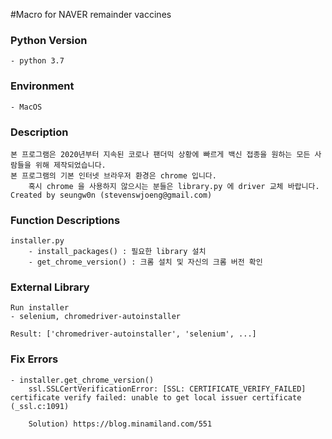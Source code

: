 #Macro for NAVER remainder vaccines

### Python Version
    - python 3.7
### Environment
    - MacOS
### Description
    본 프로그램은 2020년부터 지속된 코로나 팬더믹 상황에 빠르게 백신 접종을 원하는 모든 사람들을 위해 제작되었습니다.
    본 프로그램의 기본 인터넷 브라우저 환경은 chrome 입니다.
        혹시 chrome 을 사용하지 않으시는 분들은 library.py 에 driver 교체 바랍니다.
    Created by seungw0n (stevenswjoeng@gmail.com)
    
### Function Descriptions
    installer.py
        - install_packages() : 필요한 library 설치
        - get_chrome_version() : 크롬 설치 및 자신의 크롬 버전 확인
        
### External Library
    Run installer
    - selenium, chromedriver-autoinstaller
    
    Result: ['chromedriver-autoinstaller', 'selenium', ...]
    
### Fix Errors
    - installer.get_chrome_version()
        ssl.SSLCertVerificationError: [SSL: CERTIFICATE_VERIFY_FAILED] certificate verify failed: unable to get local issuer certificate (_ssl.c:1091)
    
        Solution) https://blog.minamiland.com/551